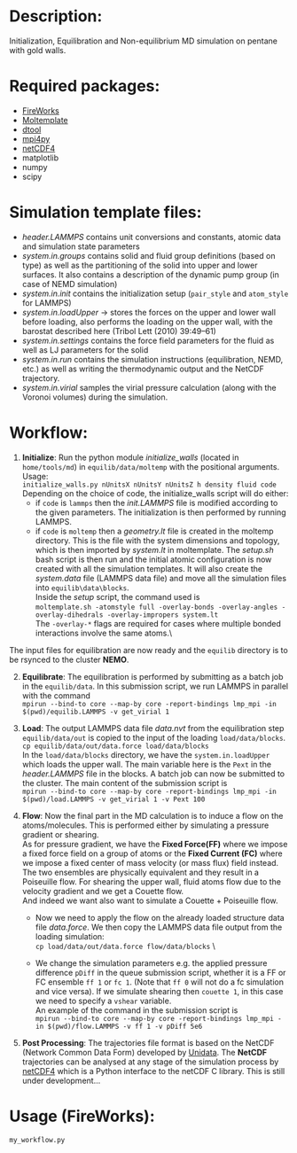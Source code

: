 # Description:

Initialization, Equilibration and Non-equilibrium MD simulation on pentane with gold walls.

# Required packages:
* [FireWorks](https://materialsproject.github.io/fireworks/)
* [Moltemplate](https://moltemplate.org/)
* [dtool](https://dtool.readthedocs.io/)
* [mpi4py](https://mpi4py.readthedocs.io/)
* [netCDF4](https://unidata.github.io/netcdf4-python/)
* matplotlib
* numpy
* scipy

# Simulation template files:
* _header.LAMMPS_ contains unit conversions and constants, atomic data and simulation state parameters
* _system.in.groups_ contains solid and fluid group definitions (based on type) as well as the partitioning of the solid into upper and lower surfaces. It also contains a description of the dynamic pump group (in case of NEMD simulation)
* _system.in.init_ contains the initialization setup (`pair_style` and `atom_style` for LAMMPS)
* _system.in.loadUpper_ &rarr; stores the forces on the upper and lower wall before loading, also performs the loading on the upper wall, with the barostat described here (Tribol Lett (2010) 39:49–61)
* _system.in.settings_ contains the force field parameters for the fluid as well as LJ parameters for the solid
* _system.in.run_ contains the simulation instructions (equilibration, NEMD, etc.) as well as writing the thermodynamic output and the NetCDF trajectory.
* _system.in.virial_ samples the virial pressure calculation (along with the Voronoi volumes) during the simulation.

# Workflow:

1. **Initialize**: Run the python module _initialize\_walls_ (located in `home/tools/md`) in `equilib/data/moltemp` with the positional arguments. Usage:\
`initialize_walls.py nUnitsX nUnitsY nUnitsZ h density fluid code` \
Depending on the choice of code, the initialize_walls script will do either:
      * if `code` is `lammps` then the _init.LAMMPS_ file is modified according to the given parameters. The initialization is then performed by running LAMMPS.
      * if `code` is `moltemp` then a _geometry.lt_ file is created in the moltemp directory. This is the file with the system dimensions and topology, which is then imported by _system.lt_ in moltemplate.
      The _setup.sh_ bash script is then run and the initial atomic configuration is now created with all the simulation templates. It  will also create the _system.data_ file (LAMMPS data file) and move all the simulation files into `equilib\data\blocks`. \
      Inside the _setup_ script, the command used is \
      `moltemplate.sh -atomstyle full -overlay-bonds -overlay-angles -overlay-dihedrals -overlay-impropers system.lt` \
      The `-overlay-*` flags are required for cases where multiple bonded interactions involve the same atoms.\

The input files for equilibration are now ready and the `equilib` directory is to be rsynced to the cluster **NEMO**.

2. **Equilibrate**: The equilibration is performed by submitting as a batch job in the `equilib/data`. In this submission script, we run LAMMPS in parallel with the command \
`mpirun --bind-to core --map-by core -report-bindings lmp_mpi -in $(pwd)/equilib.LAMMPS -v get_virial 1 `

3. **Load**: The output LAMMPS data file _data.nvt_ from the equilibration step `equilib/data/out` is copied to the input of the loading `load/data/blocks`. \
`cp equilib/data/out/data.force load/data/blocks` \
In the `load/data/blocks` directory, we have the `system.in.loadUpper` which loads the upper wall.
The main variable here is the `Pext` in the _header.LAMMPS_ file in the blocks.
A batch job can now be submitted to the cluster. The main content of the submission script is\
`mpirun --bind-to core --map-by core -report-bindings lmp_mpi -in $(pwd)/load.LAMMPS -v get_virial 1 -v Pext 100`

4. **Flow**: Now the final part in the MD calculation is to induce a flow on the atoms/molecules. This is performed either by simulating a pressure gradient or shearing.\
As for pressure gradient, we have the **Fixed Force(FF)** where we impose a fixed force field on a group of atoms or the **Fixed Current (FC)** where we impose a fixed center of mass velocity (or mass flux) field instead. The two ensembles are physically equivalent and they result in a Poiseuille flow.
For shearing the upper wall, fluid atoms flow due to the velocity gradient and we get a Couette flow.\
And indeed we want also want to simulate a Couette + Poiseuille flow.
    * Now we need to apply the flow on the already loaded structure data file _data.force_. We then copy the LAMMPS data file output from the loading simulation: \
    `cp load/data/out/data.force flow/data/blocks` \

    * We change the simulation parameters e.g. the applied pressure difference `pDiff` in the queue submission script, whether it is a FF or FC ensemble `ff 1` or `fc 1`. (Note that `ff 0` will not do a fc simulation and vice versa). If we simulate shearing then `couette 1`, in this case we need to specify a `vshear` variable. \
    An example of the command in the submission script is\
    `mpirun --bind-to core --map-by core -report-bindings lmp_mpi -in $(pwd)/flow.LAMMPS -v ff 1 -v pDiff 5e6`

5. **Post Processing**: The trajectories file format is based on the NetCDF (Network Common Data Form) developed by [Unidata](http://www.unidata.ucar.edu/software/netcdf/). The **NetCDF** trajectories can be analysed at any stage of the simulation process by [netCDF4](https://unidata.github.io/netcdf4-python/) which is a Python interface to the netCDF C library. This is still under development...


# Usage (FireWorks):

```
my_workflow.py
```
